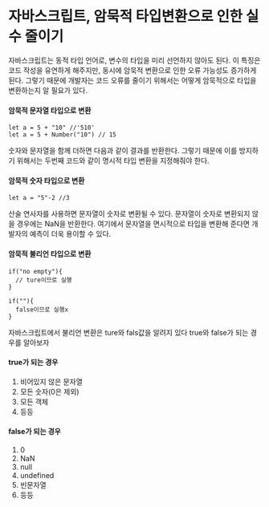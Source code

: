 # 자바스크립트, 암묵적 타입변환으로 인한 실수 줄이기

자바스크립트는 동적 타입 언어로, 변수의 타입을 미리 선언하지 않아도 된다. 이 특징은 코드 작성을 유연하게 해주지만, 동시에 암묵적 변환으로 인한 오류 가능성도 증가하게 된다. 그렇기 때문에 개발자는 코드 오류를 줄이기 위해서는 어떻게 암묵적으로 타입을 변환하는지 알 필요가 있다.

#### 암묵적 문자열 타입으로 변환

```
let a = 5 + "10" //'510'
let a = 5 + Number("10") // 15
```

숫자와 문자열을 함께 더하면 다음과 같이 결과를 반환한다. 그렇기 때문에 이를 방지하기 위해서는 두번째 코드와 같이 명시적 타입 변환을 지정해줘야 한다.

#### 암묵적 숫자 타입으로 변환

```
let a = "5"-2 //3
```

산술 연사자를 사용하면 문자열이 숫자로 변환될 수 있다. 문자열이 숫자로 변환되지 않을 경우에는 NaN을 반환한다. 여기에서 문자열을 면시적으로 타입을 변환해 준다면 개발자의 예측이 더욱 용이할 수 있다.

#### 암묵적 불리언 타입으로 변환

```
if("no empty"){
  // ture이므로 실행
}

if(""){
  false이므로 실행x
}
```

자바스크립트에서 불리언 변환은 ture와 fals값을 알려지 있다 true와 false가 되는 경우를 알아보자

#### true가 되는 경우

1. 비어있지 않은 문자열
2. 모든 숫자(0은 제외)
3. 모든 객체
4. 등등

#### false가 되는 경우

1. 0
2. NaN
3. null
4. undefined
5. 빈문자열
6. 등등
